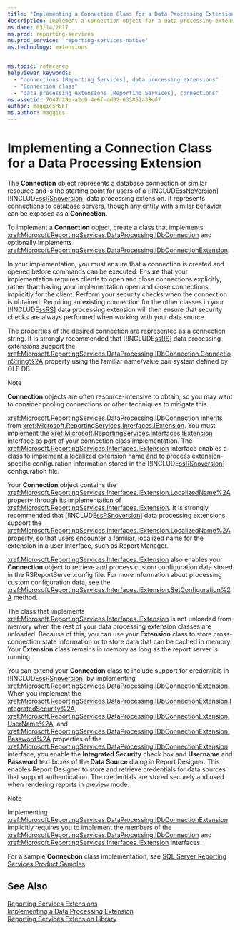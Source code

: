 ```yaml
---
title: "Implementing a Connection Class for a Data Processing Extension | Microsoft Docs"
description: Implement a Connection object for a data processing extension in Reporting Services. See which interfaces to implement and what to require of clients.
ms.date: 03/14/2017
ms.prod: reporting-services
ms.prod_service: "reporting-services-native"
ms.technology: extensions


ms.topic: reference
helpviewer_keywords: 
  - "connections [Reporting Services], data processing extensions"
  - "Connection class"
  - "data processing extensions [Reporting Services], connections"
ms.assetid: 7047d29e-a2c9-4e6f-ad02-635851a38ed7
author: maggiesMSFT
ms.author: maggies
---
```

# Implementing a Connection Class for a Data Processing Extension
  The **Connection** object represents a database connection or similar resource and is the starting point for users of a [!INCLUDE[ssNoVersion](../../../includes/ssnoversion-md.md)] [!INCLUDE[ssRSnoversion](../../../includes/ssrsnoversion-md.md)] data processing extension. It represents connections to database servers, though any entity with similar behavior can be exposed as a **Connection**.  
  
 To implement a **Connection** object, create a class that implements <xref:Microsoft.ReportingServices.DataProcessing.IDbConnection> and optionally implements <xref:Microsoft.ReportingServices.DataProcessing.IDbConnectionExtension>.  
  
 In your implementation, you must ensure that a connection is created and opened before commands can be executed. Ensure that your implementation requires clients to open and close connections explicitly, rather than having your implementation open and close connections implicitly for the client. Perform your security checks when the connection is obtained. Requiring an existing connection for the other classes in your [!INCLUDE[ssRS](../../../includes/ssrs.md)] data processing extension will then ensure that security checks are always performed when working with your data source.  
  
 The properties of the desired connection are represented as a connection string. It is strongly recommended that [!INCLUDE[ssRS](../../../includes/ssrs.md)] data processing extensions support the <xref:Microsoft.ReportingServices.DataProcessing.IDbConnection.ConnectionString%2A> property using the familiar name/value pair system defined by OLE DB.  
  
> [!NOTE]  
>  **Connection** objects are often resource-intensive to obtain, so you may want to consider pooling connections or other techniques to mitigate this.  
  
 <xref:Microsoft.ReportingServices.DataProcessing.IDbConnection> inherits from <xref:Microsoft.ReportingServices.Interfaces.IExtension>. You must implement the <xref:Microsoft.ReportingServices.Interfaces.IExtension> interface as part of your connection class implementation. The <xref:Microsoft.ReportingServices.Interfaces.IExtension> interface enables a class to implement a localized extension name and to process extension-specific configuration information stored in the [!INCLUDE[ssRSnoversion](../../../includes/ssrsnoversion-md.md)] configuration file.  
  
 Your **Connection** object contains the <xref:Microsoft.ReportingServices.Interfaces.IExtension.LocalizedName%2A> property through its implementation of <xref:Microsoft.ReportingServices.Interfaces.IExtension>. It is strongly recommended that [!INCLUDE[ssRSnoversion](../../../includes/ssrsnoversion-md.md)] data processing extensions support the <xref:Microsoft.ReportingServices.Interfaces.IExtension.LocalizedName%2A> property, so that users encounter a familiar, localized name for the extension in a user interface, such as Report Manager.  
  
 <xref:Microsoft.ReportingServices.Interfaces.IExtension> also enables your **Connection** object to retrieve and process custom configuration data stored in the RSReportServer.config file. For more information about processing custom configuration data, see the <xref:Microsoft.ReportingServices.Interfaces.IExtension.SetConfiguration%2A> method.  
  
 The class that implements <xref:Microsoft.ReportingServices.Interfaces.IExtension> is not unloaded from memory when the rest of your data processing extension classes are unloaded. Because of this, you can use your **Extension** class to store cross-connection state information or to store data that can be cached in memory. Your **Extension** class remains in memory as long as the report server is running.  
  
 You can extend your **Connection** class to include support for credentials in [!INCLUDE[ssRSnoversion](../../../includes/ssrsnoversion-md.md)] by implementing <xref:Microsoft.ReportingServices.DataProcessing.IDbConnectionExtension>. When you implement the <xref:Microsoft.ReportingServices.DataProcessing.IDbConnectionExtension.IntegratedSecurity%2A>, <xref:Microsoft.ReportingServices.DataProcessing.IDbConnectionExtension.UserName%2A>, and <xref:Microsoft.ReportingServices.DataProcessing.IDbConnectionExtension.Password%2A> properties of the <xref:Microsoft.ReportingServices.DataProcessing.IDbConnectionExtension> interface, you enable the **Integrated Security** check box and **Username** and **Password** text boxes of the **Data Source** dialog in Report Designer. This enables Report Designer to store and retrieve credentials for data sources that support authentication. The credentials are stored securely and used when rendering reports in preview mode.  
  
> [!NOTE]  
>  Implementing <xref:Microsoft.ReportingServices.DataProcessing.IDbConnectionExtension> implicitly requires you to implement the members of the <xref:Microsoft.ReportingServices.DataProcessing.IDbConnection> and <xref:Microsoft.ReportingServices.Interfaces.IExtension> interfaces.  
>   
>  For a sample **Connection** class implementation, see [SQL Server Reporting Services Product Samples](https://go.microsoft.com/fwlink/?LinkId=177889).  
  
## See Also  
 [Reporting Services Extensions](../../../reporting-services/extensions/reporting-services-extensions.md)   
 [Implementing a Data Processing Extension](../../../reporting-services/extensions/data-processing/implementing-a-data-processing-extension.md)   
 [Reporting Services Extension Library](../../../reporting-services/extensions/reporting-services-extension-library.md)  
  
  
